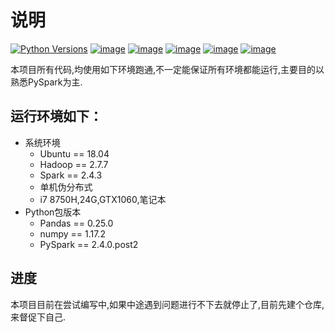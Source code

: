 # 说明
<a href="https://pypi.org/project/lightgbm" rel="nofollow"><img src="https://camo.githubusercontent.com/34244ae628b4cb096fa26305abc1304e5d1b5e33/68747470733a2f2f696d672e736869656c64732e696f2f707970692f707976657273696f6e732f6c6967687467626d2e7376673f6c6f676f3d707974686f6e266c6f676f436f6c6f723d7768697465" alt="Python Versions" data-canonical-src="https://img.shields.io/pypi/pyversions/lightgbm.svg?logo=python&amp;logoColor=white" style="max-width:100%;"></a>
[![image](https://img.shields.io/badge/PySpark-deepgreen.svg)](https://pypi.org/project/lightgbm/)
[![image](https://img.shields.io/badge/Lightgbm-deepgreen.svg)](https://pypi.org/project/lightgbm/)
[![image](https://img.shields.io/badge/conda-deepgreen.svg)](https://www.anaconda.com/)
[![image](https://img.shields.io/badge/PyCharm-deepgreen.svg)](https://www.jetbrains.com/pycharm/)
[![image](https://img.shields.io/badge/hadoop-deepgreen.svg)](https://hadoop.apache.org/)

<p> 本项目所有代码,均使用如下环境跑通,不一定能保证所有环境都能运行,主要目的以熟悉PySpark为主.

## 运行环境如下：
<ul>
    <li>系统环境
        <ul>
          <li>Ubuntu == 18.04
          <li>Hadoop == 2.7.7
          <li>Spark == 2.4.3
          <li>单机伪分布式
          <li>i7 8750H,24G,GTX1060,笔记本
       </ul>
   </li>
  <li>Python包版本
        <ul>
          <li>Pandas == 0.25.0
          <li>numpy == 1.17.2
          <li>PySpark == 2.4.0.post2
      </ul>
   </li>
</ul>


## 进度
<p> 本项目目前在尝试编写中,如果中途遇到问题进行不下去就停止了,目前先建个仓库,来督促下自己.

